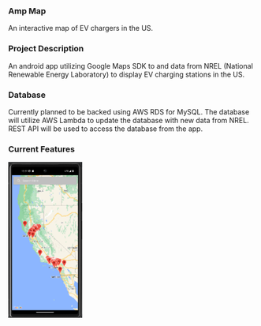 ### Amp Map
An interactive map of EV chargers in the US.

### Project Description
An android app utilizing Google Maps SDK to and data from NREL (National 
Renewable Energy Laboratory) to display EV charging stations in the US.


### Database
Currently planned to be backed using AWS RDS for MySQL. The database will 
utilize AWS Lambda to update the database with new data from NREL. REST API 
will be used to access the database from the app.

### Current Features
[<img src="misc/img/AMP_Map_8-23-23.png" width="150"/>](misc/img/Amp_Map_8-23-23.png)

